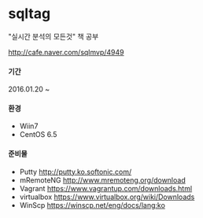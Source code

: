 # sqltag
"실시간 분석의 모든것" 책  공부 

http://cafe.naver.com/sqlmvp/4949

#### 기간
2016.01.20 ~ 

#### 환경
* Wiin7
* CentOS 6.5

#### 준비물
* Putty http://putty.ko.softonic.com/
* mRemoteNG http://www.mremoteng.org/download
* Vagrant https://www.vagrantup.com/downloads.html
* virtualbox https://www.virtualbox.org/wiki/Downloads
* WinScp https://winscp.net/eng/docs/lang:ko

